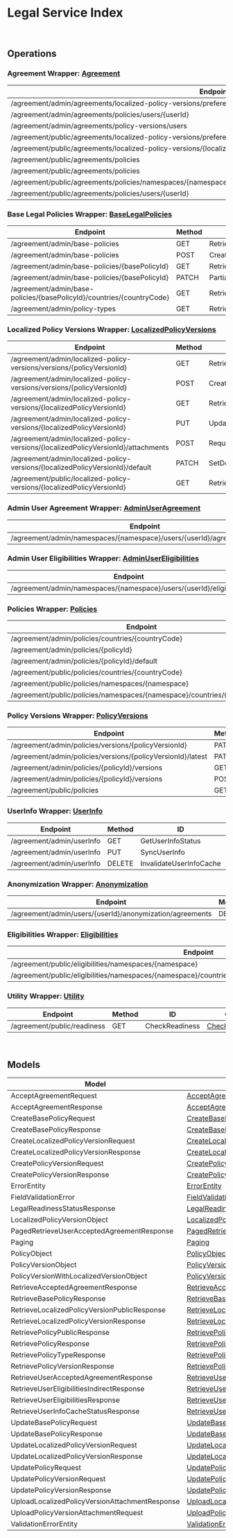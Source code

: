 # Legal Service Index

&nbsp;  

## Operations

### Agreement Wrapper:  [Agreement](../AccelByte.Sdk/Api/Legal/Wrapper/Agreement.cs)
| Endpoint | Method | ID | Class |
|---|---|---|---|
| /agreement/admin/agreements/localized-policy-versions/preferences/namespaces/{namespace}/userId/{userId} | PATCH | ChangePreferenceConsent | [ChangePreferenceConsent](../AccelByte.Sdk/Api/Legal/Operation//ChangePreferenceConsent.cs) |
| /agreement/admin/agreements/policies/users/{userId} | GET | RetrieveAcceptedAgreements | [RetrieveAcceptedAgreements](../AccelByte.Sdk/Api/Legal/Operation//RetrieveAcceptedAgreements.cs) |
| /agreement/admin/agreements/policy-versions/users | GET | RetrieveAllUsersByPolicyVersion | [RetrieveAllUsersByPolicyVersion](../AccelByte.Sdk/Api/Legal/Operation//RetrieveAllUsersByPolicyVersion.cs) |
| /agreement/public/agreements/localized-policy-versions/preferences | PATCH | ChangePreferenceConsent1 | [ChangePreferenceConsent1](../AccelByte.Sdk/Api/Legal/Operation//ChangePreferenceConsent1.cs) |
| /agreement/public/agreements/localized-policy-versions/{localizedPolicyVersionId} | POST | AcceptVersionedPolicy | [AcceptVersionedPolicy](../AccelByte.Sdk/Api/Legal/Operation//AcceptVersionedPolicy.cs) |
| /agreement/public/agreements/policies | GET | RetrieveAgreementsPublic | [RetrieveAgreementsPublic](../AccelByte.Sdk/Api/Legal/Operation//RetrieveAgreementsPublic.cs) |
| /agreement/public/agreements/policies | POST | BulkAcceptVersionedPolicy | [BulkAcceptVersionedPolicy](../AccelByte.Sdk/Api/Legal/Operation//BulkAcceptVersionedPolicy.cs) |
| /agreement/public/agreements/policies/namespaces/{namespace}/countries/{countryCode}/clients/{clientId}/users/{userId} | POST | IndirectBulkAcceptVersionedPolicyV2 | [IndirectBulkAcceptVersionedPolicyV2](../AccelByte.Sdk/Api/Legal/Operation//IndirectBulkAcceptVersionedPolicyV2.cs) |
| /agreement/public/agreements/policies/users/{userId} | POST | IndirectBulkAcceptVersionedPolicy1 | [IndirectBulkAcceptVersionedPolicy1](../AccelByte.Sdk/Api/Legal/Operation//IndirectBulkAcceptVersionedPolicy1.cs) |

### Base Legal Policies Wrapper:  [BaseLegalPolicies](../AccelByte.Sdk/Api/Legal/Wrapper/BaseLegalPolicies.cs)
| Endpoint | Method | ID | Class |
|---|---|---|---|
| /agreement/admin/base-policies | GET | RetrieveAllLegalPolicies | [RetrieveAllLegalPolicies](../AccelByte.Sdk/Api/Legal/Operation//RetrieveAllLegalPolicies.cs) |
| /agreement/admin/base-policies | POST | CreatePolicy | [CreatePolicy](../AccelByte.Sdk/Api/Legal/Operation//CreatePolicy.cs) |
| /agreement/admin/base-policies/{basePolicyId} | GET | RetrieveSinglePolicy | [RetrieveSinglePolicy](../AccelByte.Sdk/Api/Legal/Operation//RetrieveSinglePolicy.cs) |
| /agreement/admin/base-policies/{basePolicyId} | PATCH | PartialUpdatePolicy | [PartialUpdatePolicy](../AccelByte.Sdk/Api/Legal/Operation//PartialUpdatePolicy.cs) |
| /agreement/admin/base-policies/{basePolicyId}/countries/{countryCode} | GET | RetrievePolicyCountry | [RetrievePolicyCountry](../AccelByte.Sdk/Api/Legal/Operation//RetrievePolicyCountry.cs) |
| /agreement/admin/policy-types | GET | RetrieveAllPolicyTypes | [RetrieveAllPolicyTypes](../AccelByte.Sdk/Api/Legal/Operation//RetrieveAllPolicyTypes.cs) |

### Localized Policy Versions Wrapper:  [LocalizedPolicyVersions](../AccelByte.Sdk/Api/Legal/Wrapper/LocalizedPolicyVersions.cs)
| Endpoint | Method | ID | Class |
|---|---|---|---|
| /agreement/admin/localized-policy-versions/versions/{policyVersionId} | GET | RetrieveLocalizedPolicyVersions | [RetrieveLocalizedPolicyVersions](../AccelByte.Sdk/Api/Legal/Operation//RetrieveLocalizedPolicyVersions.cs) |
| /agreement/admin/localized-policy-versions/versions/{policyVersionId} | POST | CreateLocalizedPolicyVersion | [CreateLocalizedPolicyVersion](../AccelByte.Sdk/Api/Legal/Operation//CreateLocalizedPolicyVersion.cs) |
| /agreement/admin/localized-policy-versions/{localizedPolicyVersionId} | GET | RetrieveSingleLocalizedPolicyVersion | [RetrieveSingleLocalizedPolicyVersion](../AccelByte.Sdk/Api/Legal/Operation//RetrieveSingleLocalizedPolicyVersion.cs) |
| /agreement/admin/localized-policy-versions/{localizedPolicyVersionId} | PUT | UpdateLocalizedPolicyVersion | [UpdateLocalizedPolicyVersion](../AccelByte.Sdk/Api/Legal/Operation//UpdateLocalizedPolicyVersion.cs) |
| /agreement/admin/localized-policy-versions/{localizedPolicyVersionId}/attachments | POST | RequestPresignedURL | [RequestPresignedURL](../AccelByte.Sdk/Api/Legal/Operation//RequestPresignedURL.cs) |
| /agreement/admin/localized-policy-versions/{localizedPolicyVersionId}/default | PATCH | SetDefaultPolicy | [SetDefaultPolicy](../AccelByte.Sdk/Api/Legal/Operation//SetDefaultPolicy.cs) |
| /agreement/public/localized-policy-versions/{localizedPolicyVersionId} | GET | RetrieveSingleLocalizedPolicyVersion1 | [RetrieveSingleLocalizedPolicyVersion1](../AccelByte.Sdk/Api/Legal/Operation//RetrieveSingleLocalizedPolicyVersion1.cs) |

### Admin User Agreement Wrapper:  [AdminUserAgreement](../AccelByte.Sdk/Api/Legal/Wrapper/AdminUserAgreement.cs)
| Endpoint | Method | ID | Class |
|---|---|---|---|
| /agreement/admin/namespaces/{namespace}/users/{userId}/agreements/policies | POST | IndirectBulkAcceptVersionedPolicy | [IndirectBulkAcceptVersionedPolicy](../AccelByte.Sdk/Api/Legal/Operation//IndirectBulkAcceptVersionedPolicy.cs) |

### Admin User Eligibilities Wrapper:  [AdminUserEligibilities](../AccelByte.Sdk/Api/Legal/Wrapper/AdminUserEligibilities.cs)
| Endpoint | Method | ID | Class |
|---|---|---|---|
| /agreement/admin/namespaces/{namespace}/users/{userId}/eligibilities | GET | AdminRetrieveEligibilities | [AdminRetrieveEligibilities](../AccelByte.Sdk/Api/Legal/Operation//AdminRetrieveEligibilities.cs) |

### Policies Wrapper:  [Policies](../AccelByte.Sdk/Api/Legal/Wrapper/Policies.cs)
| Endpoint | Method | ID | Class |
|---|---|---|---|
| /agreement/admin/policies/countries/{countryCode} | GET | RetrievePolicies | [RetrievePolicies](../AccelByte.Sdk/Api/Legal/Operation//RetrievePolicies.cs) |
| /agreement/admin/policies/{policyId} | PATCH | UpdatePolicy | [UpdatePolicy](../AccelByte.Sdk/Api/Legal/Operation//UpdatePolicy.cs) |
| /agreement/admin/policies/{policyId}/default | PATCH | SetDefaultPolicy1 | [SetDefaultPolicy1](../AccelByte.Sdk/Api/Legal/Operation//SetDefaultPolicy1.cs) |
| /agreement/public/policies/countries/{countryCode} | GET | RetrieveLatestPolicies | [RetrieveLatestPolicies](../AccelByte.Sdk/Api/Legal/Operation//RetrieveLatestPolicies.cs) |
| /agreement/public/policies/namespaces/{namespace} | GET | RetrieveLatestPoliciesPublic | [RetrieveLatestPoliciesPublic](../AccelByte.Sdk/Api/Legal/Operation//RetrieveLatestPoliciesPublic.cs) |
| /agreement/public/policies/namespaces/{namespace}/countries/{countryCode} | GET | RetrieveLatestPoliciesByNamespaceAndCountryPublic | [RetrieveLatestPoliciesByNamespaceAndCountryPublic](../AccelByte.Sdk/Api/Legal/Operation//RetrieveLatestPoliciesByNamespaceAndCountryPublic.cs) |

### Policy Versions Wrapper:  [PolicyVersions](../AccelByte.Sdk/Api/Legal/Wrapper/PolicyVersions.cs)
| Endpoint | Method | ID | Class |
|---|---|---|---|
| /agreement/admin/policies/versions/{policyVersionId} | PATCH | UpdatePolicyVersion | [UpdatePolicyVersion](../AccelByte.Sdk/Api/Legal/Operation//UpdatePolicyVersion.cs) |
| /agreement/admin/policies/versions/{policyVersionId}/latest | PATCH | PublishPolicyVersion | [PublishPolicyVersion](../AccelByte.Sdk/Api/Legal/Operation//PublishPolicyVersion.cs) |
| /agreement/admin/policies/{policyId}/versions | GET | RetrieveSinglePolicyVersion | [RetrieveSinglePolicyVersion](../AccelByte.Sdk/Api/Legal/Operation//RetrieveSinglePolicyVersion.cs) |
| /agreement/admin/policies/{policyId}/versions | POST | CreatePolicyVersion | [CreatePolicyVersion](../AccelByte.Sdk/Api/Legal/Operation//CreatePolicyVersion.cs) |
| /agreement/public/policies | GET | RetrievePolicyVersions | [RetrievePolicyVersions](../AccelByte.Sdk/Api/Legal/Operation//RetrievePolicyVersions.cs) |

### UserInfo Wrapper:  [UserInfo](../AccelByte.Sdk/Api/Legal/Wrapper/UserInfo.cs)
| Endpoint | Method | ID | Class |
|---|---|---|---|
| /agreement/admin/userInfo | GET | GetUserInfoStatus | [GetUserInfoStatus](../AccelByte.Sdk/Api/Legal/Operation//GetUserInfoStatus.cs) |
| /agreement/admin/userInfo | PUT | SyncUserInfo | [SyncUserInfo](../AccelByte.Sdk/Api/Legal/Operation//SyncUserInfo.cs) |
| /agreement/admin/userInfo | DELETE | InvalidateUserInfoCache | [InvalidateUserInfoCache](../AccelByte.Sdk/Api/Legal/Operation//InvalidateUserInfoCache.cs) |

### Anonymization Wrapper:  [Anonymization](../AccelByte.Sdk/Api/Legal/Wrapper/Anonymization.cs)
| Endpoint | Method | ID | Class |
|---|---|---|---|
| /agreement/admin/users/{userId}/anonymization/agreements | DELETE | AnonymizeUserAgreement | [AnonymizeUserAgreement](../AccelByte.Sdk/Api/Legal/Operation//AnonymizeUserAgreement.cs) |

### Eligibilities Wrapper:  [Eligibilities](../AccelByte.Sdk/Api/Legal/Wrapper/Eligibilities.cs)
| Endpoint | Method | ID | Class |
|---|---|---|---|
| /agreement/public/eligibilities/namespaces/{namespace} | GET | RetrieveEligibilitiesPublic | [RetrieveEligibilitiesPublic](../AccelByte.Sdk/Api/Legal/Operation//RetrieveEligibilitiesPublic.cs) |
| /agreement/public/eligibilities/namespaces/{namespace}/countries/{countryCode}/clients/{clientId}/users/{userId} | GET | RetrieveEligibilitiesPublicIndirect | [RetrieveEligibilitiesPublicIndirect](../AccelByte.Sdk/Api/Legal/Operation//RetrieveEligibilitiesPublicIndirect.cs) |

### Utility Wrapper:  [Utility](../AccelByte.Sdk/Api/Legal/Wrapper/Utility.cs)
| Endpoint | Method | ID | Class |
|---|---|---|---|
| /agreement/public/readiness | GET | CheckReadiness | [CheckReadiness](../AccelByte.Sdk/Api/Legal/Operation//CheckReadiness.cs) |


&nbsp;  

## Models

| Model | Class |
|---|---|
| AcceptAgreementRequest | [AcceptAgreementRequest](../AccelByte.Sdk/Api/Legal/Model/AcceptAgreementRequest.cs) |
| AcceptAgreementResponse | [AcceptAgreementResponse](../AccelByte.Sdk/Api/Legal/Model/AcceptAgreementResponse.cs) |
| CreateBasePolicyRequest | [CreateBasePolicyRequest](../AccelByte.Sdk/Api/Legal/Model/CreateBasePolicyRequest.cs) |
| CreateBasePolicyResponse | [CreateBasePolicyResponse](../AccelByte.Sdk/Api/Legal/Model/CreateBasePolicyResponse.cs) |
| CreateLocalizedPolicyVersionRequest | [CreateLocalizedPolicyVersionRequest](../AccelByte.Sdk/Api/Legal/Model/CreateLocalizedPolicyVersionRequest.cs) |
| CreateLocalizedPolicyVersionResponse | [CreateLocalizedPolicyVersionResponse](../AccelByte.Sdk/Api/Legal/Model/CreateLocalizedPolicyVersionResponse.cs) |
| CreatePolicyVersionRequest | [CreatePolicyVersionRequest](../AccelByte.Sdk/Api/Legal/Model/CreatePolicyVersionRequest.cs) |
| CreatePolicyVersionResponse | [CreatePolicyVersionResponse](../AccelByte.Sdk/Api/Legal/Model/CreatePolicyVersionResponse.cs) |
| ErrorEntity | [ErrorEntity](../AccelByte.Sdk/Api/Legal/Model/ErrorEntity.cs) |
| FieldValidationError | [FieldValidationError](../AccelByte.Sdk/Api/Legal/Model/FieldValidationError.cs) |
| LegalReadinessStatusResponse | [LegalReadinessStatusResponse](../AccelByte.Sdk/Api/Legal/Model/LegalReadinessStatusResponse.cs) |
| LocalizedPolicyVersionObject | [LocalizedPolicyVersionObject](../AccelByte.Sdk/Api/Legal/Model/LocalizedPolicyVersionObject.cs) |
| PagedRetrieveUserAcceptedAgreementResponse | [PagedRetrieveUserAcceptedAgreementResponse](../AccelByte.Sdk/Api/Legal/Model/PagedRetrieveUserAcceptedAgreementResponse.cs) |
| Paging | [Paging](../AccelByte.Sdk/Api/Legal/Model/Paging.cs) |
| PolicyObject | [PolicyObject](../AccelByte.Sdk/Api/Legal/Model/PolicyObject.cs) |
| PolicyVersionObject | [PolicyVersionObject](../AccelByte.Sdk/Api/Legal/Model/PolicyVersionObject.cs) |
| PolicyVersionWithLocalizedVersionObject | [PolicyVersionWithLocalizedVersionObject](../AccelByte.Sdk/Api/Legal/Model/PolicyVersionWithLocalizedVersionObject.cs) |
| RetrieveAcceptedAgreementResponse | [RetrieveAcceptedAgreementResponse](../AccelByte.Sdk/Api/Legal/Model/RetrieveAcceptedAgreementResponse.cs) |
| RetrieveBasePolicyResponse | [RetrieveBasePolicyResponse](../AccelByte.Sdk/Api/Legal/Model/RetrieveBasePolicyResponse.cs) |
| RetrieveLocalizedPolicyVersionPublicResponse | [RetrieveLocalizedPolicyVersionPublicResponse](../AccelByte.Sdk/Api/Legal/Model/RetrieveLocalizedPolicyVersionPublicResponse.cs) |
| RetrieveLocalizedPolicyVersionResponse | [RetrieveLocalizedPolicyVersionResponse](../AccelByte.Sdk/Api/Legal/Model/RetrieveLocalizedPolicyVersionResponse.cs) |
| RetrievePolicyPublicResponse | [RetrievePolicyPublicResponse](../AccelByte.Sdk/Api/Legal/Model/RetrievePolicyPublicResponse.cs) |
| RetrievePolicyResponse | [RetrievePolicyResponse](../AccelByte.Sdk/Api/Legal/Model/RetrievePolicyResponse.cs) |
| RetrievePolicyTypeResponse | [RetrievePolicyTypeResponse](../AccelByte.Sdk/Api/Legal/Model/RetrievePolicyTypeResponse.cs) |
| RetrievePolicyVersionResponse | [RetrievePolicyVersionResponse](../AccelByte.Sdk/Api/Legal/Model/RetrievePolicyVersionResponse.cs) |
| RetrieveUserAcceptedAgreementResponse | [RetrieveUserAcceptedAgreementResponse](../AccelByte.Sdk/Api/Legal/Model/RetrieveUserAcceptedAgreementResponse.cs) |
| RetrieveUserEligibilitiesIndirectResponse | [RetrieveUserEligibilitiesIndirectResponse](../AccelByte.Sdk/Api/Legal/Model/RetrieveUserEligibilitiesIndirectResponse.cs) |
| RetrieveUserEligibilitiesResponse | [RetrieveUserEligibilitiesResponse](../AccelByte.Sdk/Api/Legal/Model/RetrieveUserEligibilitiesResponse.cs) |
| RetrieveUserInfoCacheStatusResponse | [RetrieveUserInfoCacheStatusResponse](../AccelByte.Sdk/Api/Legal/Model/RetrieveUserInfoCacheStatusResponse.cs) |
| UpdateBasePolicyRequest | [UpdateBasePolicyRequest](../AccelByte.Sdk/Api/Legal/Model/UpdateBasePolicyRequest.cs) |
| UpdateBasePolicyResponse | [UpdateBasePolicyResponse](../AccelByte.Sdk/Api/Legal/Model/UpdateBasePolicyResponse.cs) |
| UpdateLocalizedPolicyVersionRequest | [UpdateLocalizedPolicyVersionRequest](../AccelByte.Sdk/Api/Legal/Model/UpdateLocalizedPolicyVersionRequest.cs) |
| UpdateLocalizedPolicyVersionResponse | [UpdateLocalizedPolicyVersionResponse](../AccelByte.Sdk/Api/Legal/Model/UpdateLocalizedPolicyVersionResponse.cs) |
| UpdatePolicyRequest | [UpdatePolicyRequest](../AccelByte.Sdk/Api/Legal/Model/UpdatePolicyRequest.cs) |
| UpdatePolicyVersionRequest | [UpdatePolicyVersionRequest](../AccelByte.Sdk/Api/Legal/Model/UpdatePolicyVersionRequest.cs) |
| UpdatePolicyVersionResponse | [UpdatePolicyVersionResponse](../AccelByte.Sdk/Api/Legal/Model/UpdatePolicyVersionResponse.cs) |
| UploadLocalizedPolicyVersionAttachmentResponse | [UploadLocalizedPolicyVersionAttachmentResponse](../AccelByte.Sdk/Api/Legal/Model/UploadLocalizedPolicyVersionAttachmentResponse.cs) |
| UploadPolicyVersionAttachmentRequest | [UploadPolicyVersionAttachmentRequest](../AccelByte.Sdk/Api/Legal/Model/UploadPolicyVersionAttachmentRequest.cs) |
| ValidationErrorEntity | [ValidationErrorEntity](../AccelByte.Sdk/Api/Legal/Model/ValidationErrorEntity.cs) |
